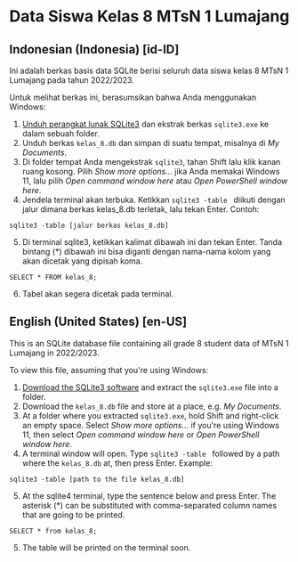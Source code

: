 Data Siswa Kelas 8 MTsN 1 Lumajang
==================================

## Indonesian (Indonesia) [id-ID]

Ini adalah berkas basis data SQLite berisi seluruh data siswa kelas 8 MTsN 1 Lumajang 
pada tahun 2022/2023.

Untuk melihat berkas ini, berasumsikan bahwa Anda menggunakan Windows:
1. [Unduh perangkat lunak SQLite3](https://www.sqlite.org/2022/sqlite-tools-win32-x86-3400100.zip) dan ekstrak berkas ``sqlite3.exe`` ke dalam sebuah folder.
2. Unduh berkas ``kelas_8.db`` dan simpan di suatu tempat, misalnya di _My Documents_.
3. Di folder tempat Anda mengekstrak ``sqlite3``, tahan Shift lalu klik kanan ruang kosong. Pilih _Show more options..._ jika Anda memakai Windows 11, lalu pilih _Open command window here_ atau _Open PowerShell window here_.
4. Jendela terminal akan terbuka. Ketikkan ``sqlite3 -table `` diikuti dengan jalur dimana berkas kelas_8.db terletak, lalu tekan Enter. Contoh:
```
sqlite3 -table [jalur berkas kelas_8.db]
```

5. Di terminal sqlite3, ketikkan kalimat dibawah ini dan tekan Enter. Tanda bintang (*) dibawah ini bisa diganti dengan nama-nama kolom yang akan dicetak yang dipisah koma.
```
SELECT * FROM kelas_8;
```

6. Tabel akan segera dicetak pada terminal.

## English (United States) [en-US]

This is an SQLite database file containing all grade 8 student data of MTsN 1 Lumajang
in 2022/2023.

To view this file, assuming that you're using Windows:
1. [Download the SQLite3 software](https://www.sqlite.org/2022/sqlite-tools-win32-x86-3400100.zip) and extract the ``sqlite3.exe`` file into a folder.
2. Download the ``kelas_8.db`` file and store at a place, e.g. _My Documents_.
3. At a folder where you extracted ``sqlite3.exe``, hold Shift and right-click an empty space. Select _Show more options..._ if you're using Windows 11, then select _Open command window here_ or _Open PowerShell window here_.
4. A terminal window will open. Type ``sqlite3 -table `` followed by a path where the ``kelas_8.db`` at, then press Enter. Example:
```
sqlite3 -table [path to the file kelas_8.db]
```

5. At the sqlite4 terminal, type the sentence below and press Enter. The asterisk (*) can be substituted with comma-separated column names that are going to be printed.
```
SELECT * from kelas_8;
```

5. The table will be printed on the terminal soon.
